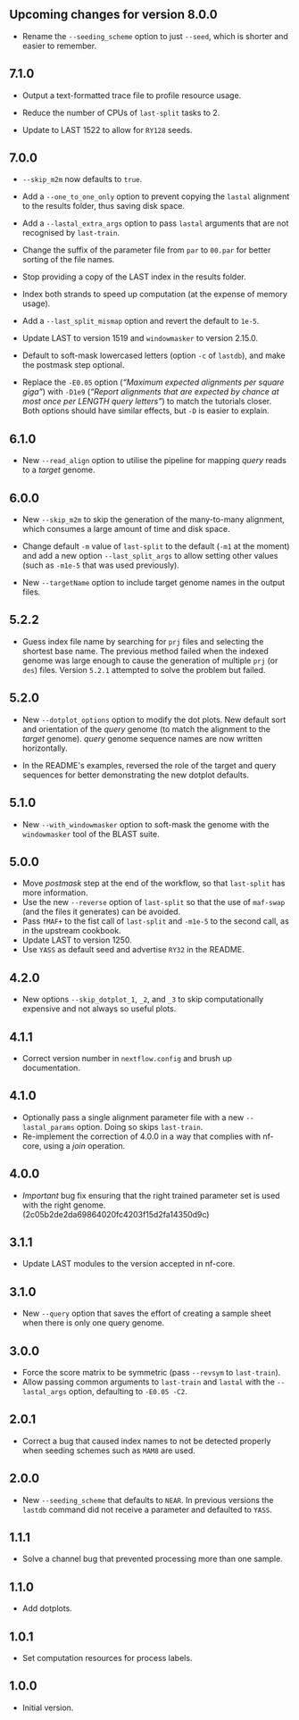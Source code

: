 ## Upcoming changes for version 8.0.0

 - Rename the `--seeding_scheme` option to just `--seed`, which is shorter
   and easier to remember.

## 7.1.0

 - Output a text-formatted trace file to profile resource usage.

 - Reduce the number of CPUs of `last-split` tasks to 2.

 - Update to LAST 1522 to allow for `RY128` seeds.

## 7.0.0

 - `--skip_m2m` now defaults to `true`.

 - Add a `--one_to_one_only` option to prevent copying the `lastal` alignment
   to the results folder, thus saving disk space.

 - Add a `--lastal_extra_args` option to pass `lastal` arguments that
   are not recognised by `last-train`.

 - Change the suffix of the parameter file from `par` to `00.par` for better
   sorting of the file names.

 - Stop providing a copy of the LAST index in the results folder.

 - Index both strands to speed up computation (at the expense of memory usage).

 - Add a `--last_split_mismap` option and revert the default to `1e-5`. 

 - Update LAST to version 1519 and `windowmasker` to version 2.15.0.

 - Default to soft-mask lowercased letters (option `-c` of `lastdb`), and make
   the postmask step optional.

 - Replace the `-E0.05` option (_“Maximum expected alignments per square
   giga”_)  with `-D1e9` (_“Report alignments that are expected by chance at
   most once per LENGTH query letters”_) to match the tutorials closer.  Both
   options should have similar effects, but `-D` is easier to explain.

## 6.1.0

 - New `--read_align` option to utilise the pipeline for mapping
   _query_ reads to a _target_ genome.

## 6.0.0

 - New `--skip_m2m` to skip the generation of the many-to-many alignment,
   which consumes a large amount of time and disk space.

 - Change default `-m` value of `last-split` to the default (`-m1` at the
   moment) and add a new option `--last_split_args` to allow setting other
   values (such as `-m1e-5` that was used previously).

 - New `--targetName` option to include target genome names in the
   output files.

## 5.2.2

 - Guess index file name by searching for `prj` files and selecting
   the shortest base name.  The previous method failed when the
   indexed genome was large enough to cause the generation of multiple
   `prj` (or `des`) files.  Version `5.2.1` attempted to solve the
   problem but failed.

## 5.2.0

 - New `--dotplot_options` option to modify the dot plots.  New
   default sort and orientation of the _query_ genome (to match
   the alignment to the _target_ genome).  _query_ genome sequence
   names are now written horizontally.

 - In the README's examples, reversed the role of the target and
   query sequences for better demonstrating the new dotplot
   defaults.

## 5.1.0

 - New `--with_windowmasker` option to soft-mask the genome with the
   `windowmasker` tool of the BLAST suite.

## 5.0.0

  - Move _postmask_ step at the end of the workflow, so that `last-split`
    has more information.
  - Use the new `--reverse` option of `last-split` so that the use of
    `maf-swap` (and the files it generates) can be avoided.
  - Pass `fMAF+` to the fist call of `last-split` and `-m1e-5`
    to the second call, as in the upstream cookbook.
  - Update LAST to version 1250.
  - Use `YASS` as default seed and advertise `RY32` in the README.

## 4.2.0

  - New options `--skip_dotplot_1`, `_2`, and `_3` to skip computationally
    expensive and not always so useful plots.

## 4.1.1

  - Correct version number in `nextflow.config` and brush up documentation.

## 4.1.0

 - Optionally pass a single alignment parameter file with a new
   `--lastal_params` option.  Doing so skips `last-train`.
 - Re-implement the correction of 4.0.0 in a way that complies with
   nf-core, using a _join_ operation.

## 4.0.0

 - *Important* bug fix ensuring that the right trained parameter set is used
   with the right genome. (2c05b2de2da69864020fc4203f15d2fa14350d9c)

## 3.1.1

 - Update LAST modules to the version accepted in nf-core.

## 3.1.0

 - New `--query` option that saves the effort of creating a sample sheet
   when there is only one query genome.

## 3.0.0

 - Force the score matrix to be symmetric (pass `--revsym` to `last-train`).
 - Allow passing common arguments to `last-train` and `lastal` with the
   `--lastal_args` option, defaulting to `-E0.05 -C2`.

## 2.0.1

 - Correct a bug that caused index names to not be detected properly
   when seeding schemes such as `MAM8` are used.

## 2.0.0

 - New `--seeding_scheme` that defaults to `NEAR`.  In previous versions the
   `lastdb` command did not receive a parameter and defaulted to `YASS`.

## 1.1.1

 - Solve a channel bug that prevented processing more than one sample.

## 1.1.0

 - Add dotplots.

## 1.0.1

 - Set computation resources for process labels.

## 1.0.0

 - Initial version.
